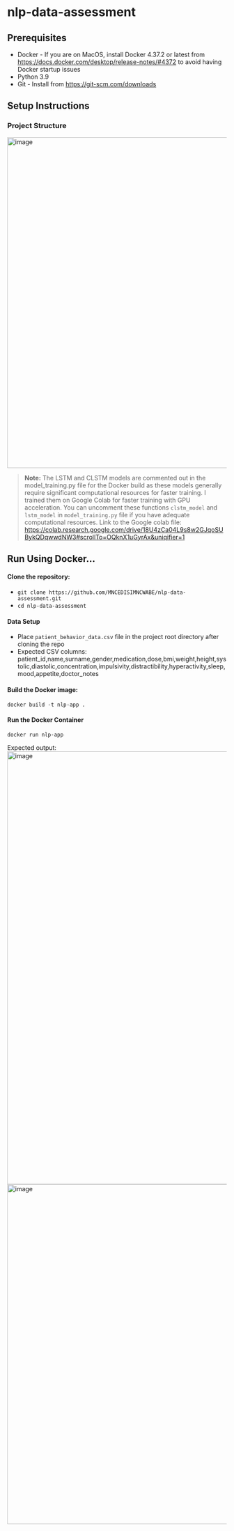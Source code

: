 # nlp-data-assessment

## Prerequisites

- Docker - If you are on MacOS, install Docker 4.37.2 or latest from https://docs.docker.com/desktop/release-notes/#4372 to avoid having Docker startup issues
- Python 3.9 
- Git - Install from https://git-scm.com/downloads

## Setup Instructions

### Project Structure
<img width="760" alt="image" src="https://github.com/user-attachments/assets/9fd12a40-c333-4d40-8011-3945d3d9115b" />


> **Note:** The LSTM and CLSTM models are commented out in the model_training.py file for the Docker build as these models generally require significant computational resources for faster training. I trained them on Google Colab for faster training with GPU acceleration. You can uncomment these functions `clstm_model` and `lstm_model` in `model_training.py` file if you have adequate computational resources. Link to the Google colab file: https://colab.research.google.com/drive/18U4zCa04L9s8w2GJqoSUBykQDqwwdNW3#scrollTo=OQknX1uGyrAx&uniqifier=1

## Run Using Docker...

#### Clone the repository:
   - ```git clone https://github.com/MNCEDISIMNCWABE/nlp-data-assessment.git```
   - ```cd nlp-data-assessment```
  
#### Data Setup
- Place `patient_behavior_data.csv` file in the project root directory after cloning the repo
- Expected CSV columns: patient_id,name,surname,gender,medication,dose,bmi,weight,height,systolic,diastolic,concentration,impulsivity,distractibility,hyperactivity,sleep,mood,appetite,doctor_notes

#### Build the Docker image:
```docker build -t nlp-app .```

#### Run the Docker Container
```docker run nlp-app```


Expected output:
<img width="995" alt="image" src="https://github.com/user-attachments/assets/6754c6ab-5d17-4b4e-bfd4-aa07ec97688d" />
<img width="781" alt="image" src="https://github.com/user-attachments/assets/86a45c98-2764-42f5-b80d-57da23cb1644" />



